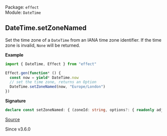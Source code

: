 Package: `effect`<br />
Module: `DateTime`<br />

## DateTime.setZoneNamed

Set the time zone of a `DateTime` from an IANA time zone identifier. If the
time zone is invalid, `None` will be returned.

**Example**

```ts
import { DateTime, Effect } from "effect"

Effect.gen(function* () {
  const now = yield* DateTime.now
  // set the time zone, returns an Option
  DateTime.setZoneNamed(now, "Europe/London")
})
```

**Signature**

```ts
declare const setZoneNamed: { (zoneId: string, options?: { readonly adjustForTimeZone?: boolean | undefined; }): (self: DateTime) => Option.Option<Zoned>; (self: DateTime, zoneId: string, options?: { readonly adjustForTimeZone?: boolean | undefined; }): Option.Option<Zoned>; }
```

[Source](https://github.com/Effect-TS/effect/tree/main/packages/effect/src/DateTime.ts#L616)

Since v3.6.0
